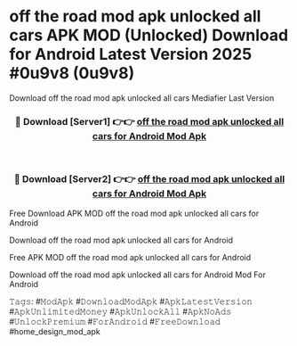 # off the road mod apk unlocked all cars APK MOD (Unlocked) Download for Android Latest Version 2025 #0u9v8 (0u9v8)
Download off the road mod apk unlocked all cars Mediafier Last Version

<div align="center">
<h3>🔴 Download [Server1] 👉👉 <a href="https://app.mediaupload.pro?title=off_the_road_mod_apk_unlocked_all_cars&ref=24F">off the road mod apk unlocked all cars for Android Mod Apk</a></h3><br>

<h3>🔴 Download [Server2] 👉👉 <a href="https://app.mediaupload.pro?title=off_the_road_mod_apk_unlocked_all_cars&ref=24F">off the road mod apk unlocked all cars for Android Mod Apk</a></h3>
</div>


Free Download APK MOD off the road mod apk unlocked all cars for Android

Download off the road mod apk unlocked all cars for Android 

Free APK MOD off the road mod apk unlocked all cars for Android 

Download off the road mod apk unlocked all cars for Android Mod For Android

𝚃𝚊𝚐𝚜: #𝙼𝚘𝚍𝙰𝚙𝚔 #𝙳𝚘𝚠𝚗𝚕𝚘𝚊𝚍𝙼𝚘𝚍𝙰𝚙𝚔 #𝙰𝚙𝚔𝙻𝚊𝚝𝚎𝚜𝚝𝚅𝚎𝚛𝚜𝚒𝚘𝚗 #𝙰𝚙𝚔𝚄𝚗𝚕𝚒𝚖𝚒𝚝𝚎𝚍𝙼𝚘𝚗𝚎𝚢 #𝙰𝚙𝚔𝚄𝚗𝚕𝚘𝚌𝚔𝙰𝚕𝚕 #𝙰𝚙𝚔𝙽𝚘𝙰𝚍𝚜 #𝚄𝚗𝚕𝚘𝚌𝚔𝙿𝚛𝚎𝚖𝚒𝚞𝚖 #𝙵𝚘𝚛𝙰𝚗𝚍𝚛𝚘𝚒𝚍 #𝙵𝚛𝚎𝚎𝙳𝚘𝚠𝚗𝚕𝚘𝚊𝚍 #home_design_mod_apk